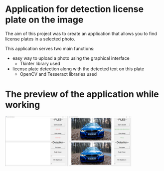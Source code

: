 # Application for detection license plate on the image

The aim of this project was to create an application that allows you to find license plates in a selected photo.

This application serves two main functions:
- easy way to upload a photo using the graphical interface
  - Tkinter library used
- license plate detection along with the detected text on this plate
  - OpenCV and Tesseract libraries used

# The preview of the application while working

<p float="left">
  <img src ="/images/main_screen.png" width="200" >
  <img src ="/images/process_screen.png" width="200" >
</p>
